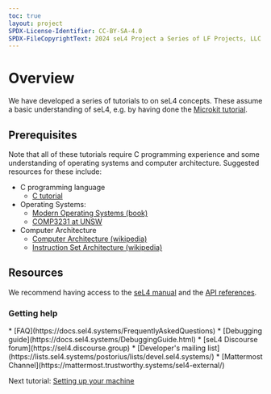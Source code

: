 ```yaml
---
toc: true
layout: project
SPDX-License-Identifier: CC-BY-SA-4.0
SPDX-FileCopyrightText: 2024 seL4 Project a Series of LF Projects, LLC.
---
```


<h1>Overview</h1>
We have developed a series of tutorials to on seL4 concepts. These assume a basic understanding of seL4, e.g. by having done the <a href="../GettingStarted/microkit">Microkit tutorial</a>.

<h2>Prerequisites</h2>
Note that all of these tutorials require C programming
experience and some understanding of operating systems and computer
architecture.  Suggested resources for these include:

- C programming language
	- [C tutorial](https://www.cprogramming.com/tutorial/c-tutorial.html)
- Operating Systems:
	- [Modern Operating Systems (book)](https://www.amazon.com/Modern-Operating-Systems-Andrew-Tanenbaum/dp/013359162X)
	- [COMP3231 at UNSW](http://www.cse.unsw.edu.au/~cs3231)
- Computer Architecture
	- [Computer Architecture (wikipedia)](https://en.wikipedia.org/wiki/Computer_architecture)
	- [Instruction Set Architecture (wikipedia)](https://en.wikipedia.org/wiki/Instruction_set_architecture)

<h2>Resources</h2>
We recommend having access to the <a target="_blank" href="https://sel4.systems/Info/Docs/seL4-manual-latest.pdf">seL4 manual<a/> and the <a target="_blank" href="../projects/sel4/api-doc.html">API references</a>.


<h3>Getting help</h3>
* [FAQ](https://docs.sel4.systems/FrequentlyAskedQuestions)
* [Debugging guide](https://docs.sel4.systems/DebuggingGuide.html)
* [seL4 Discourse forum](https://sel4.discourse.group)
* [Developer's mailing list](https://lists.sel4.systems/postorius/lists/devel.sel4.systems/)
* [Mattermost Channel](https://mattermost.trustworthy.systems/sel4-external/)

<p>
    Next tutorial: <a href="../seL4Kernel/setting-up">Setting up your machine</a>
</p>